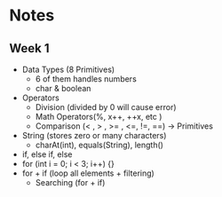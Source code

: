 # Notes
## Week 1
- Data Types (8 Primitives)
  - 6 of them handles numbers
  - char & boolean
- Operators 
  - Division (divided by 0 will cause error)
  - Math Operators(%, x++, ++x, etc )
  - Comparison (< , > , >= , <=, !=, ==) -> Primitives
- String (stores zero or many characters)
  - charAt(int), equals(String), length()
- if, else if, else
- for (int i = 0; i < 3; i++) {}
- for + if (loop all elements + filtering)
  - Searching (for + if)
